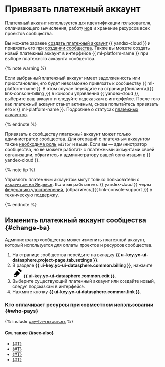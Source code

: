 # Привязать платежный аккаунт

[Платежный аккаунт](../../../billing/concepts/billing-account.md) используется для идентификации пользователя, оплачивающего вычисления, работу [нод](../../concepts/deploy/index.md#node) и хранение ресурсов всех проектов сообщества. 

Вы можете заранее [создать платежный аккаунт](../../../billing/operations/create-new-account.md) {{ yandex-cloud }} и привязать его при [создании сообщества](./create.md). Также вы можете создать новый платежный аккаунт в интерфейсе {{ ml-platform-name }} при выборе платежного аккаунта сообщества. 

{% note warning %}

Если выбранный платежный аккаунт имеет задолженность или приостановлен, его будет невозможно привязать к сообществу {{ ml-platform-name }}. В этом случае перейдите на страницу [биллинга]({{ link-console-billing }}) в консоли управления {{ yandex-cloud }}, выберите ваш аккаунт и следуйте подсказкам в интерфейсе. После того как платежный аккаунт станет активным, снова попытайтесь привязать его к {{ ml-platform-name }}. Подробнее о статусах [платежных аккаунтов](../../../billing/concepts/billing-account-statuses.md).

{% endnote %}

Привязать к сообществу платежный аккаунт может только администратор сообщества. Для операций с платежным аккаунтом также [необходима роль](../../../billing/security/) `editor` и выше. Если вы — администратор сообщества, но не можете работать с платежными аккаунтами своей организации, обратитесь к администратору вашей организации в {{ yandex-cloud }}.

{% note tip %}

Управлять платежным аккаунтом могут только пользователи с [аккаунтом на Яндексе](../../../iam/concepts/index.md#passport). Если вы работаете с {{ yandex-cloud }} через [федерацию удостоверений](../../../organization/add-federation.md), [обратитесь]({{ link-console-support }}) в техническую поддержку.

{% endnote %}

## Изменить платежный аккаунт сообщества {#change-ba}

Администратор сообщества может изменить платежный аккаунт, который используется для оплаты проектов и ресурсов сообщества.

1. На странице сообщества перейдите на вкладку **{{ ui-key.yc-ui-datasphere.project-page.tab.settings }}**.
1. В разделе **{{ ui-key.yc-ui-datasphere.common.billing }}**, нажмите **![pencil](../../../_assets/pencil.svg) {{ ui-key.yc-ui-datasphere.common.edit }}**.
1. Выберите существующий платежный аккаунт или создайте новый, следуя подсказкам в интерфейсе.
1. Нажмите кнопку **{{ ui-key.yc-ui-datasphere.common.link }}**.

### Кто оплачивает ресурсы при совместном использовании {#who-pays}

{% include [pay-for-resources](../../../_includes/datasphere/pay-for-resources.md) %}

#### См. также {#see-also}

* [{#T}](../../pricing.md)
* [{#T}](../../concepts/community.md)
* [{#T}](../../../billing/concepts/billing-account.md)
* [{#T}](../../../billing/concepts/billing-account-statuses.md)
